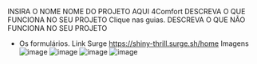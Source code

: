 INSIRA O NOME NOME DO PROJETO AQUI
4Comfort
DESCREVA O QUE FUNCIONA NO SEU PROJETO
Clique nas guias.
DESCREVA O QUE NÃO FUNCIONA NO SEU PROJETO
- Os formulários.
Link Surge
https://shiny-thrill.surge.sh/home
Imagens
![image](https://user-images.githubusercontent.com/89053281/150617702-3cd21031-ae27-49ea-a782-50e91ca25abf.png)
![image](https://user-images.githubusercontent.com/89053281/150617722-201071b1-3449-4b27-9077-09301af0c878.png)
![image](https://user-images.githubusercontent.com/89053281/150617735-61075eb1-4093-48c0-ac8a-9d97be58bb90.png)
![image](https://user-images.githubusercontent.com/89053281/150617746-61a9d836-9ca8-4444-960a-eab306073496.png)
